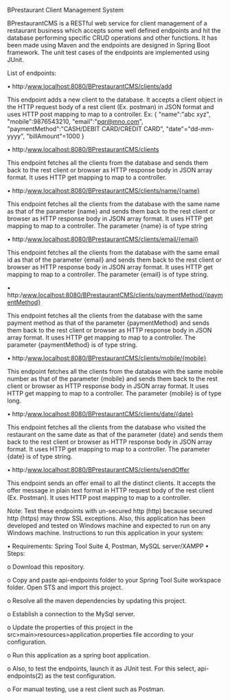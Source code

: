 BPrestaurant Client Management System

BPrestaurantCMS is a RESTful web service for client management of a restaurant business which accepts some well defined endpoints and hit the database performing specific CRUD operations and other functions. It has been made using Maven and the endpoints are designed in Spring Boot framework. The unit test cases of the endpoints are implemented using JUnit.

List of endpoints:

•	http:/www.localhost:8080/BPrestaurantCMS/clients/add 

This endpoint adds a new client to the database. It accepts a client object in the HTTP request body of a rest client (Ex. postman) in JSON format and uses HTTP post mapping to map to a controller.
Ex:
{
"name":"abc xyz",
"mobile":9876543210,
"email":"pqr@mno.com",
"paymentMethod":"CASH/DEBIT CARD/CREDIT CARD",
"date"="dd-mm-yyyy",
"billAmount"=1000
}


•	http:/www.localhost:8080/BPrestaurantCMS/clients

This endpoint fetches all the clients from the database and sends them back to the rest client or browser as HTTP response body in JSON array format. It uses HTTP get mapping to map to a controller.


•	http:/www.localhost:8080/BPrestaurantCMS/clients/name/{name}

This endpoint fetches all the clients from the database with the same name as that of the parameter {name} and sends them back to the rest client or browser as HTTP response body in JSON array format. It uses HTTP get mapping to map to a controller. The parameter {name} is of type string

•	http:/www.localhost:8080/BPrestaurantCMS/clients/email/{email}

This endpoint fetches all the clients from the database with the same email id as that of the parameter {email} and sends them back to the rest client or browser as HTTP response body in JSON array format. It uses HTTP get mapping to map to a controller. The parameter {email} is of type string.

•	http:/www.localhost:8080/BPrestaurantCMS/clients/paymentMethod/{paymentMethod}

This endpoint fetches all the clients from the database with the same payment method as that of the parameter {paymentMethod} and sends them back to the rest client or browser as HTTP response body in JSON array format. It uses HTTP get mapping to map to a controller. The parameter {paymentMethod} is of type string.


•	http:/www.localhost:8080/BPrestaurantCMS/clients/mobile/{mobile}

This endpoint fetches all the clients from the database with the same mobile number as that of the parameter {mobile} and sends them back to the rest client or browser as HTTP response body in JSON array format. It uses HTTP get mapping to map to a controller. The parameter {mobile} is of type long.


•	http:/www.localhost:8080/BPrestaurantCMS/clients/date/{date}

This endpoint fetches all the clients from the database who visited the restaurant on the same date as that of the parameter {date} and sends them back to the rest client or browser as HTTP response body in JSON array format. It uses HTTP get mapping to map to a controller. The parameter {date} is of type string.


•	http:/www.localhost:8080/BPrestaurantCMS/clients/sendOffer
 
This endpoint sends an offer email to all the distinct clients. It accepts the offer message in plain text format in HTTP request body of the rest client (Ex. Postman). It uses HTTP post mapping to map to a controller.


Note: Test these endpoints with un-secured http (http) because secured http (https) may throw SSL exceptions. Also, this application has been developed and tested on Windows machine and expected to run on any Windows machine.
Instructions to run this application in your system:

•	Requirements: Spring Tool Suite 4, Postman, MySQL server/XAMPP
•	Steps:

o	Download this repository.

o	Copy and paste api-endpoints folder to your Spring Tool Suite workspace folder. Open STS and import this project.

o	Resolve all the maven dependencies by updating this project.

o	Establish a connection to the MySql server.

o	Update the properties of this project in the src>main>resources>application.properties file according to your configuration.

o	Run this application as a spring boot application.

o	Also, to test the endpoints, launch it as JUnit test. For this select, api-endpoints(2) as the test configuration. 

o	For manual testing, use a rest client such as Postman.
